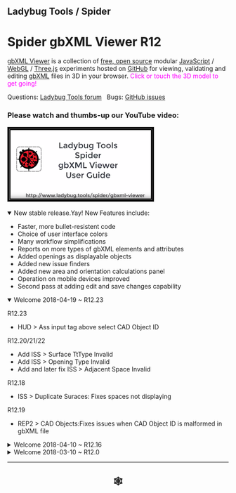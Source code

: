 
## Ladybug Tools / Spider

# Spider gbXML Viewer R12

[gbXML Viewer]( https://github.com/ladybug-tools/spider "Source code on GitHub" ) is a collection of [free, open source]( https://opensource.guide/ "Read all about it at OpenSource Guides" ) modular [JavaScript]( https://developer.mozilla.org/en-US/docs/Web/JavaScript/About_JavaScript "Callout to Brendan" ) / [WebGL]( https://www.khronos.org/webgl/ "Tip of the hat to Ken Russell" ) / [Three.js]( https://threejs.org/ "Hi Mr.doob" ) experiments hosted on [GitHub]( https://github.com/about "Beep for where the geek peeps keep" ) for viewing, validating and editing [gbXML]( http://gbxml.org "Where's your schema today?" ) files in 3D in your browser. <span style=color:magenta>Click or touch the 3D model to get going!</span>

Questions: [Ladybug Tools forum]( http://discourse.ladybug.tools/c/spider "Hi Mostapha" ) &nbsp; Bugs: [GitHub issues]( https://github.com/ladybug-tools/spider/issues "Say hello to Michal & Theo!" )

### Please watch and thumbs-up our YouTube video:

[![gbXML Viewer User Guide]( ../../../images/gbxml-viewer-user-guide-300px.png )]( https://youtu.be/2QHrbuKIkdY "With music and voiceover by the multi-talented Michalina" )

<!--
<details open>

<summary>Welcome  ~ R.</summary>

</details>
-->

<details open >

<summary>New stable release.Yay! New Features include:</summary>


* Faster, more bullet-resistent code
* Choice of user interface colors
* Many workflow simplifications
* Reports on more types of gbXML elements and attributes
* Added openings as displayable objects
* Added new issue finders
* Added new area and orientation calculations panel
* Operation on mobile devices improved
* Second pass at adding edit and save changes capability

<details open>

<summary>Welcome 2018-04-19 ~ R12.23</summary>

R12.23
* HUD > Ass input tag above select CAD Object ID

R12.20/21/22
* Add ISS > Surface TtType Invalid
* Add ISS > Opening Type Invalid
* Add and later fix ISS > Adjacent Space Invalid


R12.18
* ISS > Duplicate Suraces: Fixes spaces not displaying

R12.19
* REP2 > CAD Objects:Fixes issues when CAD Object ID is malformed in gbXML file


</details><details>

<summary>Welcome 2018-04-10 ~ R12.16</summary>

R12.16
HUD / Heads-Up Module
* If gbXML file has only a single space:
	* Formerly: displays blank HUD
	* Now: displays relevant HUD data plus following message 'Model has only a single space, therefore there is no adjacent space data to be shown here.'


R12.15
NUM / Numbers Module
	* Add note: 'All quantities shown in this panel are calculated on-the-fly from the coordinate data in the gbXML file'

R12.14
HUD / Right Menu
* Fix polyloop telltales not showing / causing JavaScript error

R12.13
APP/ All modules
* Fix issues with menu buttons not resetting style on new model load

R12.12
CSS / APP
* Add user selected color themes

APP
* Turn off automatic load of saved changes

R12.10
COR / Core Modules
* Simplify slider code
	* sticks to side
	* Should work better on a phone
* Update core.html so shows all three windows
	* Follows APP menu more closely
CSS
* Works with new slider code
* Various ID name changes




R12.9
CSS
* Widths to rems
* Most all colors by css vars

APP / Application Module
* Rejigged menu / item positions

NUM / Numbers Module
* 2018-03-23 ~ Standardize width of buttons
* Add Michalina's new orientation color palette
* Menu uses HTML details
* Menu add toggle visability buttons
* Add more Orientation features WWR etc

R12.8
* NUM / Numbers Module
	* 2018-03-22 ~ Add select by storey / show in 3D / display attributes
	* 2018-03-22 ~ Add Zones
	* 2018-03-22 ~ Button to show surfaces for total floor area
	* 2018-03-22 ~ Button to show surfaces for exterior area
	* 2018-03-22 ~ Add show orientation by color
	* 2018-03-22 ~ Add show openings / make clickable / App to report
* APP / Application Module
	* Fix reports menu not deleting itself
	*  Make sample file more visible
* HUD / Heads-up Display
	* Fix spaces not showing in HUD select space

Some issues with update in the HUD.

R12.7
* NUM/ Numbers Module
	* Add many new numbers

R12.6
* APP/ Style
	* Trying to learn how to control right menu / let it flow and grow nicely
	* Make 3D model more visible on loading
* APP/Menu
	* Only load changes JSON file when initial default model is loaded
* ISS/Issues module
	* Add 'Surfaces wth close vertex' item
* NUM/Numbers module
	* First commit
R12.5
* SAV/ Save changes
	* Add load ground plane
	* Add load background gradient
	* Add ability to parse files at load time

R12.4
* ISS/Issues module:
	* Add check for undefined CAD Object ID
	* Add check for tiny surfaces
	* Add check for surfaces that contain other surfaces or overlap
		* Currently turned off because uses much time and has found none so far
		* Work-in-progress

R12.3 ~ Most modules working
* Reports 2 menu: simpler code / faster / workflow more streamlined
* Issues: split off from reports / Adjacent spaces items now sorted
* Save changes: now supports loading color schemes
* Right menu has slider

Goals for R12

* Simplify the core modules quite a bit
	* Make things so that Python coders say it's almost as easy as Python
* Split Reports into two modules
	* Reports - Identify spaces, surfaces, storeys etc
		Make selecting things as easy as Heads-up display
	* Issues - Identify duplicate surfaces or surfaces with two identical adjacent spaces etc / find the problem areas
* Maybe start an analysis effort that includes things like Window Wall Ratios

APP and all the test files now seem to co-exist fairly well
* This will be ongoing effort
* Every module in its own folder
* Index and test HTML will be identical in all folders
* Only .js  and read me files in each module need updating

</details><details>

<summary>Welcome 2018-03-10 ~ R12.0 </summary>


R12 First Commit
* Big effort to simplify the core scripts and streamline the loading process
* The index.html for each module folder automatically load the read me file whatever folder its in
	* You can move or copy this index.html file to any folder and it just works
* Standard gv-tmp.hml file to test JavaScript modules. Almost drag and drop into any folder
* All modules use same style sheet
	* Closes: 2018-03-04 ~ Use main style sheet

</details>

***

<h2 onclick=divMenu.scrollTop=0; style=cursor:pointer;text-align:center; title='go to top and, btw, my web is better than your web' > &#x1f578; </h2>
